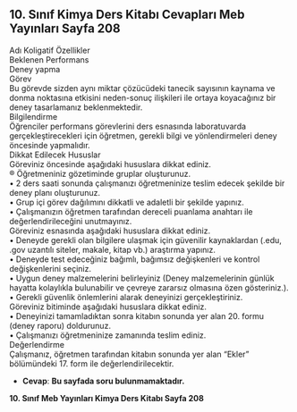 ## 10. Sınıf Kimya Ders Kitabı Cevapları Meb Yayınları Sayfa 208

Adı Koligatif Özellikler  
 Beklenen Performans  
 Deney yapma  
 Görev  
 Bu görevde sizden aynı miktar çözücüdeki tanecik sayısının kaynama ve donma noktasına etkisini neden-sonuç ilişkileri ile ortaya koyacağınız bir deney tasarlamanız beklenmektedir.  
 Bilgilendirme  
 Öğrenciler performans görevlerini ders esnasında laboratuvarda gerçekleştirecekleri için öğretmen, gerekli bilgi ve yönlendirmeleri deney öncesinde yapmalıdır.  
 Dikkat Edilecek Hususlar  
 Göreviniz öncesinde aşağıdaki hususlara dikkat ediniz.  
 ® Öğretmeniniz gözetiminde gruplar oluşturunuz.  
 • 2 ders saati sonunda çalışmanızı öğretmeninize teslim edecek şekilde bir deney planı oluşturunuz.  
 • Grup içi görev dağılımını dikkatli ve adaletli bir şekilde yapınız.  
 • Çalışmanızın öğretmen tarafından dereceli puanlama anahtarı ile değerlendirileceğini unutmayınız.  
 Göreviniz esnasında aşağıdaki hususlara dikkat ediniz.  
 • Deneyde gerekli olan bilgilere ulaşmak için güvenilir kaynaklardan (.edu, .gov uzantılı siteler, makale, kitap vb.) araştırma yapınız.  
 • Deneyde test edeceğiniz bağımlı, bağımsız değişkenleri ve kontrol  
 değişkenlerini seçiniz.  
 • Uygun deney malzemelerini belirleyiniz (Deney malzemelerinin günlük hayatta kolaylıkla bulunabilir ve çevreye zararsız olmasına özen gösteriniz.).  
 • Gerekli güvenlik önlemlerini alarak deneyinizi gerçekleştiriniz.  
 Göreviniz bitiminde aşağıdaki hususlara dikkat ediniz.  
 • Deneyinizi tamamladıktan sonra kitabın sonunda yer alan 20. formu (deney raporu) doldurunuz.  
 • Çalışmanızı öğretmeninize zamanında teslim ediniz.  
 Değerlendirme  
 Çalışmanız, öğretmen tarafından kitabın sonunda yer alan “Ekler” bölümündeki 17. form ile değerlendirilecektir.

* **Cevap**: **Bu sayfada soru bulunmamaktadır.**

**10. Sınıf Meb Yayınları Kimya Ders Kitabı Sayfa 208**